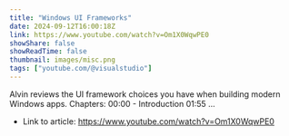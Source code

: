 ```yaml
---
title: "Windows UI Frameworks"
date: 2024-09-12T16:00:18Z
link: https://www.youtube.com/watch?v=Om1X0WqwPE0
showShare: false
showReadTime: false
thumbnail: images/misc.png
tags: ["youtube.com/@visualstudio"]
---
```

Alvin reviews the UI framework choices you have when building modern Windows apps. Chapters: 00:00 - Introduction 01:55 ...

- Link to article: https://www.youtube.com/watch?v=Om1X0WqwPE0